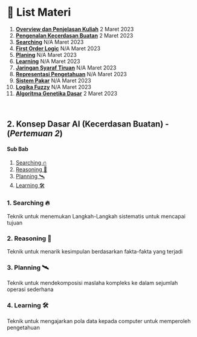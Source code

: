 # 🚀 List Materi

1.  [**Overview dan Penjelasan Kuliah**](#) 2 Maret 2023
2.  [**Pengenalan Kecerdasan Buatan**](#) 2 Maret 2023
3.  [**Searching**](#) N/A Maret 2023
4.  [**First Order Logic**](#) N/A Maret 2023
5.  [**Planing**](#) N/A Maret 2023
6.  [**Learning**](#) N/A Maret 2023
7.  [**Jaringan Syaraf Tiruan**](#) N/A Maret 2023
8.  [**Representasi Pengetahuan**](#) N/A Maret 2023
9.  [**Sistem Pakar**](#) N/A Maret 2023
10. [**Logika Fuzzy**](#) N/A Maret 2023
11. [**Algoritma Genetika Dasar**](#) 2 Maret 2023


<br />

## 2. Konsep Dasar AI (Kecerdasan Buatan) - (_Pertemuan 2_)

#### Sub Bab

1. [Searching 🔥](#1-searching-🔥)
2. [Reasoning 🌠](#2-reasoning-🌠)
3. [Planning 🛰](#3-planning-🛰)
4. [Learning 🛠](#4-learning-🛠)

### 1. Searching 🔥

Teknik untuk menemukan Langkah-Langkah sistematis untuk mencapai tujuan

### 2. Reasoning 🌠

Teknik untuk menarik kesimpulan berdasarkan fakta-fakta yang terjadi

### 3. Planning 🛰

Teknik untuk mendekomposisi maslaha kompleks ke dalam sejumlah operasi sederhana

### 4. Learning 🛠

Teknik untuk mengajarkan pola data kepada computer untuk memperoleh pengetahuan
